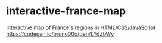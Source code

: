 # interactive-france-map
Interactive map of France's regions in HTML/CSS/JavaScript
https://codepen.io/bruno00o/pen/LYdZbWv
